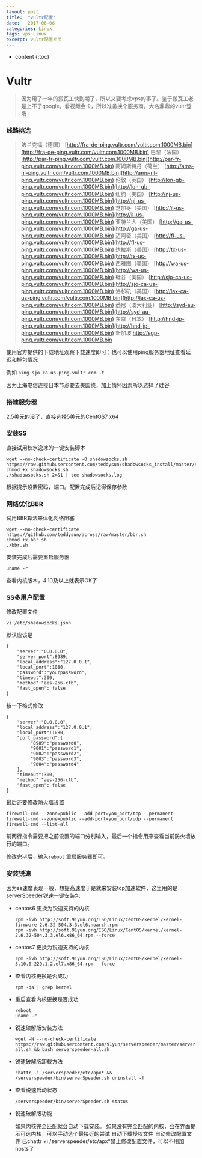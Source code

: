 ```yaml
---
layout: post
title:  "vultr配置"
date:   2017-06-06
categories: Linux
tags: vps Linux
excerpt: vultr配置相关
---
```


* content
{:toc}


# Vultr

> 因为用了一年的搬瓦工快到期了，所以又要考虑vps的事了。鉴于搬瓦工老是上不了google，看视频会卡，所以准备换个服务商。大名鼎鼎的vultr登场！



### 线路挑选

> 法兰克福（德国） [http://fra-de-ping.vultr.com/vultr.com.1000MB.bin](http://fra-de-ping.vultr.com/vultr.com.1000MB.bin)
> 巴黎（法国） [http://par-fr-ping.vultr.com/vultr.com.1000MB.bin](http://par-fr-ping.vultr.com/vultr.com.1000MB.bin)
> 阿姆斯特丹（荷兰） [http://ams-nl-ping.vultr.com/vultr.com.1000MB.bin](http://ams-nl-ping.vultr.com/vultr.com.1000MB.bin)
> 伦敦（英国） [http://lon-gb-ping.vultr.com/vultr.com.1000MB.bin](http://lon-gb-ping.vultr.com/vultr.com.1000MB.bin)
> 纽约（美国） [http://nj-us-ping.vultr.com/vultr.com.1000MB.bin](http://nj-us-ping.vultr.com/vultr.com.1000MB.bin)
> 芝加哥（美国） [http://il-us-ping.vultr.com/vultr.com.1000MB.bin](http://il-us-ping.vultr.com/vultr.com.1000MB.bin)
> 亚特兰大（美国） [http://ga-us-ping.vultr.com/vultr.com.1000MB.bin](http://ga-us-ping.vultr.com/vultr.com.1000MB.bin)
> 迈阿密（美国） [http://fl-us-ping.vultr.com/vultr.com.1000MB.bin](http://fl-us-ping.vultr.com/vultr.com.1000MB.bin)
> 达拉斯（美国） [http://tx-us-ping.vultr.com/vultr.com.1000MB.bin](http://tx-us-ping.vultr.com/vultr.com.1000MB.bin)
> 西雅图（美国） [http://wa-us-ping.vultr.com/vultr.com.1000MB.bin](http://wa-us-ping.vultr.com/vultr.com.1000MB.bin)
> 硅谷（美国） [http://sjo-ca-us-ping.vultr.com/vultr.com.1000MB.bin](http://sjo-ca-us-ping.vultr.com/vultr.com.1000MB.bin)
> 洛杉矶（美国） [http://lax-ca-us-ping.vultr.com/vultr.com.1000MB.bin](http://lax-ca-us-ping.vultr.com/vultr.com.1000MB.bin)
> 悉尼（澳大利亚） [http://syd-au-ping.vultr.com/vultr.com.1000MB.bin](http://syd-au-ping.vultr.com/vultr.com.1000MB.bin)
> 东京（日本） [http://hnd-jp-ping.vultr.com/vultr.com.1000MB.bin](http://hnd-jp-ping.vultr.com/vultr.com.1000MB.bin)
> 新加坡 http://sgp-ping.vultr.com/vultr.com.1000MB.bin

使用官方提供的下载地址观察下载速度即可；也可以使用ping服务器地址查看延迟和掉包情况

例如 ```ping sjo-ca-us-ping.vultr.com -t ```

因为上海电信连接日本节点要去美国绕，加上情怀因素所以选择了硅谷



### 搭建服务器

2.5美元的没了，直接选择5美元的CentOS7 x64



### 安装SS

直接试用秋水逸冰的一键安装脚本

```shell
wget --no-check-certificate -O shadowsocks.sh https://raw.githubusercontent.com/teddysun/shadowsocks_install/master/shadowsocks.sh
chmod +x shadowsocks.sh
./shadowsocks.sh 2>&1 | tee shadowsocks.log
```

根据提示设置密码，端口。配置完成后记得保存参数



### 网络优化BBR

试用BBR算法来优化网络阻塞

```shell
wget --no-check-certificate https://github.com/teddysun/across/raw/master/bbr.sh
chmod +x bbr.sh
./bbr.sh
```

安装完成后需要重启服务器

```shell
uname -r
```

查看内核版本，4.10及以上就表示OK了



### SS多用户配置

修改配置文件

```shell
vi /etc/shadowsocks.json
```

默认应该是

```shell
{
    "server":"0.0.0.0",
    "server_port":8989,
    "local_address":"127.0.0.1",
    "local_port":1080,
    "password":"yourpassword",
    "timeout":300,
    "method":"aes-256-cfb",
    "fast_open": false
}
```

按一下格式修改

```shell
{
    "server":"0.0.0.0",
    "local_address":"127.0.0.1",
    "local_port":1080,
    "port_password":{
         "8989":"password0",
         "9001":"password1",
         "9002":"password2",
         "9003":"password3",
         "9004":"password4"
    },
    "timeout":300,
    "method":"aes-256-cfb",
    "fast_open": false
}
```

最后还要修改防火墙设置

```shell
firewall-cmd --zone=public --add-port=you_port/tcp --permanent
firewall-cmd --zone=public --add-port=you_port/udp --permanent
firewall-cmd --list-all
```

前两行指令需要把之前设置的端口分别输入，最后一个指令用来查看当前防火墙放行的端口。

修改完毕后，输入``` reboot ``` 重启服务器即可。



### 安装锐速

因为ss速度表现一般，想提高速度于是就来安装tcp加速软件，这里用的是serverSpeeder锐速一键安装包

* centos6 更换为锐速支持的内核

  ```shell
  rpm -ivh http://soft.91yun.org/ISO/Linux/CentOS/kernel/kernel-firmware-2.6.32-504.3.3.el6.noarch.rpm
  rpm -ivh http://soft.91yun.org/ISO/Linux/CentOS/kernel/kernel-2.6.32-504.3.3.el6.x86_64.rpm --force
  ```

* centos7 更换为锐速支持的内核

  ```shell
  rpm -ivh http://soft.91yun.org/ISO/Linux/CentOS/kernel/kernel-3.10.0-229.1.2.el7.x86_64.rpm --force
  ```

* 查看内核更换是否成功

  ```shell
  rpm -qa | grep kernel
  ```

* 重启查看内核更换是否成功

  ```shell
  reboot
  uname -r
  ```

* 锐速破解版安装方法

  ```shell
  wget -N --no-check-certificate https://raw.githubusercontent.com/91yun/serverspeeder/master/serverspeeder-all.sh && bash serverspeeder-all.sh
  ```

* 锐速破解版卸载方法

  ```shell
  chattr -i /serverspeeder/etc/apx* && /serverspeeder/bin/serverSpeeder.sh uninstall -f
  ```

* 查看锐速启动状态

  ```shell
  /serverspeeder/bin/serverSpeeder.sh status
  ```

* 锐速破解版功能

  如果内核完全匹配就会自动下载安装。
  如果没有完全匹配的内核，会在界面提示可选内核，可以手动选个最接近的尝试
  自动下载授权文件
  自动修改配置文件
  已chattr +i /serverspeeder/etc/apx*禁止修改配置文件，可以不用加hosts了
